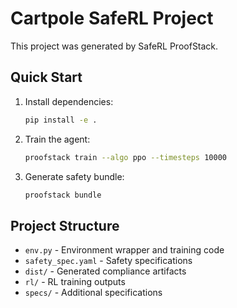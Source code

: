 # Cartpole SafeRL Project

This project was generated by SafeRL ProofStack.

## Quick Start

1. Install dependencies:
   ```bash
   pip install -e .
   ```

2. Train the agent:
   ```bash
   proofstack train --algo ppo --timesteps 10000
   ```

3. Generate safety bundle:
   ```bash
   proofstack bundle
   ```

## Project Structure

- `env.py` - Environment wrapper and training code
- `safety_spec.yaml` - Safety specifications
- `dist/` - Generated compliance artifacts
- `rl/` - RL training outputs
- `specs/` - Additional specifications
